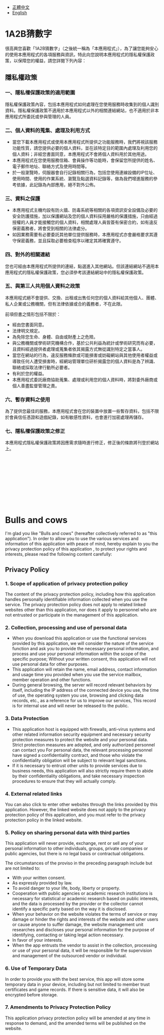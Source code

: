 *   [正體中文](#1a2b猜數字)
*   [English](#bulls-and-cows)

# 1A2B猜數字

很高興您喜歡「1A2B猜數字」（之後統一稱為「本應用程式」），為了讓您能夠安心的使用本應用程式的各項服務與資訊，特此向您說明本應用程式的隱私權保護政策，以保障您的權益，請您詳閱下列內容：

## 隱私權政策

### 一、隱私權保護政策的適用範圍  

隱私權保護政策內容，包括本應用程式如何處理在您使用服務時收集到的個人識別資料。隱私權保護政策不適用於本應用程式以外的相關連結網站，也不適用於非本應用程式所委託或參與管理的人員。

### 二、個人資料的蒐集、處理及利用方式

*   當您下載本應用程式或使用本應用程式所提供之功能服務時，我們將視該服務功能性質，請您提供必要的個人資料，並在該特定目的範圍內處理及利用您的個人資料；非經您書面同意，本應用程式不會將個人資料用於其他用途。
*   本應用程式在您使用服務信箱、會員操作等功能時，會保留您所提供的姓名、電子郵件地址、聯絡方式及使用時間等。
*   於一般瀏覽時，伺服器會自行記錄相關行為，包括您使用連線設備的IP位址、使用時間、使用的作業系統、瀏覽及點選資料記錄等，做為我們增進服務的參考依據，此記錄為內部應用，絕不對外公佈。

### 三、資料之保護

*   本應用程式主機均設有防火牆、防毒系統等相關的各項資訊安全設備及必要的安全防護措施，加以保護網站及您的個人資料採用嚴格的保護措施，只由經過授權的人員才能接觸您的個人資料，相關處理人員皆簽有保密合約，如有違反保密義務者，將會受到相關的法律處分。
*   如因業務需要有必要委託其他單位提供服務時，本應用程式亦會嚴格要求其遵守保密義務，並且採取必要檢查程序以確定其將確實遵守。

### 四、對外的相關連結  

您也可經由本應用程式所提供的連結，點選進入其他網站。但該連結網站不適用本應用程式的隱私權保護政策，您必須參考該連結網站中的隱私權保護政策。

### 五、與第三人共用個人資料之政策

本應用程式絕不會提供、交換、出租或出售任何您的個人資料給其他個人、團體、私人企業或公務機關，但有法律依據或合約義務者，不在此限。

前項但書之情形包括不限於：

*   經由您書面同意。
*   法律明文規定。
*   為免除您生命、身體、自由或財產上之危險。
*   與公務機關或學術研究機構合作，基於公共利益為統計或學術研究而有必要，且資料經過提供者處理或蒐集者依其揭露方式無從識別特定之當事人。
*   當您在網站的行為，違反服務條款或可能損害或妨礙網站與其他使用者權益或導致任何人遭受損害時，經網站管理單位研析揭露您的個人資料是為了辨識、聯絡或採取法律行動所必要者。
*   有利於您的權益。
*   本應用程式委託廠商協助蒐集、處理或利用您的個人資料時，將對委外廠商或個人善盡監督管理之責。

### 六、暫存資料之使用  

為了提供您最佳的服務，本應用程式會在您的裝置中放置一些暫存資料，包括不限於會員信任憑證和遊戲紀錄，如有敏感性資料，也會進行加密處理再儲存。

### 七、隱私權保護政策之修正

本應用程式隱私權保護政策將因應需求隨時進行修正，修正後的條款將刊登於網站上。

<br/>
<br/>
<br/>
<br/>
<br/>
<br/>
<br/>
<br/>
<br/>

# Bulls and cows

I'm glad you like "Bulls and cows" (hereafter collectively referred to as "this application"). In order to allow you to use the various services and information of this application with peace of mind, hereby explain to you the privacy protection policy of this application , to protect your rights and interests, please read the following content carefully:

## Privacy Policy

### 1. Scope of application of privacy protection policy

The content of the privacy protection policy, including how this application handles personally identifiable information collected when you use the service. The privacy protection policy does not apply to related linked websites other than this application, nor does it apply to personnel who are not entrusted or participate in the management of this application.

### 2. Collection, processing and use of personal data

* When you download this application or use the functional services provided by this application, we will consider the nature of the service function and ask you to provide the necessary personal information, and process and use your personal information within the scope of the specific purpose; Without your written consent, this application will not use personal data for other purposes.
* This application will retain the name, email address, contact information and usage time you provided when you use the service mailbox, member operation and other functions.
* During general browsing, the server will record relevant behaviors by itself, including the IP address of the connected device you use, the time of use, the operating system you use, browsing and clicking data records, etc., as a reference for us to improve our services, This record is for internal use and will never be released to the public.

### 3. Data Protection

* This application host is equipped with firewalls, anti-virus systems and other related information security equipment and necessary security protection measures to protect the website and your personal data. Strict protection measures are adopted, and only authorized personnel can contact you For personal data, the relevant processing personnel have signed a confidentiality contract, and those who violate the confidentiality obligation will be subject to relevant legal sanctions.
* If it is necessary to entrust other units to provide services due to business needs, this application will also strictly require them to abide by their confidentiality obligations, and take necessary inspection procedures to ensure that they will actually comply.

### 4. External related links

You can also click to enter other websites through the links provided by this application. However, the linked website does not apply to the privacy protection policy of this application, and you must refer to the privacy protection policy in the linked website.

### 5. Policy on sharing personal data with third parties

This application will never provide, exchange, rent or sell any of your personal information to other individuals, groups, private companies or public agencies, but there is no legal basis or contractual obligations.

The circumstances of the proviso in the preceding paragraph include but are not limited to:

* With your written consent.
* As expressly provided by law.
* To avoid danger to your life, body, liberty or property.
* Cooperation with public agencies or academic research institutions is necessary for statistical or academic research based on public interests, and the data is processed by the provider or the collector cannot identify a specific party based on the way it is disclosed.
* When your behavior on the website violates the terms of service or may damage or hinder the rights and interests of the website and other users or cause anyone to suffer damage, the website management unit researches and discloses your personal information for the purpose of identifying, contacting or taking legal action necessary.
* In favor of your interests.
* When the app entrusts the vendor to assist in the collection, processing or use of your personal data, it will be responsible for the supervision and management of the outsourced vendor or individual.

### 6. Use of Temporary Data

In order to provide you with the best service, this app will store some temporary data in your device, including but not limited to member trust certificates and game records. If there is sensitive data, it will also be encrypted before storage.

### 7. Amendments to Privacy Protection Policy

This application privacy protection policy will be amended at any time in response to demand, and the amended terms will be published on the website.

<br/>
<br/>
<br/>
<br/>
<br/>
<br/>
<br/>
<br/>
<br/>